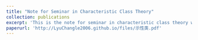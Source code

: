 ```yaml
---
title: "Note for Seminar in Characteristic Class Theory"
collection: publications
excerpt: 'This is the note for seminar in characteristic class theory written by me. It's still under working. The latest version is always uploaded here.'
paperurl: 'http://LyuChangle2006.github.io/files/示性类.pdf'
---
```

